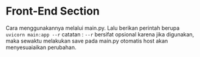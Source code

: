 # Front-End Section

Cara menggunakannya melalui main.py. Lalu berikan perintah berupa 
`uvicorn main:app --r`
catatan : `--r` bersifat opsional karena jika digunakan, maka sewaktu melakukan save pada main.py otomatis host akan menyesuaiaikan perubahan. 

